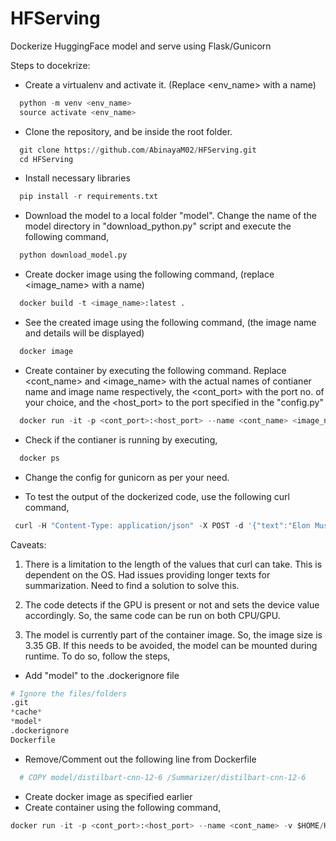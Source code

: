 # HFServing
Dockerize HuggingFace model and serve using Flask/Gunicorn

Steps to docekrize:

- Create a virtualenv and activate it. (Replace <env_name> with a name)
```python
  python -m venv <env_name>
  source activate <env_name>
```

- Clone the repository, and be inside the root folder.
```python
  git clone https://github.com/AbinayaM02/HFServing.git
  cd HFServing
```

- Install necessary libraries
```python
  pip install -r requirements.txt
```

- Download the model to a local folder "model". 
Change the name of the model directory in "download_python.py" script and execute the following command,
```python
  python download_model.py
```

- Create docker image using the following command, (replace <image_name> with a name)
```python
  docker build -t <image_name>:latest .
```

- See the created image using the following command, (the image name and details will be displayed)
```python
  docker image
```

- Create container by executing the following command. Replace <cont_name> and <image_name> with the actual names of contianer name and image name respectively, the <cont_port> with the port no. of your choice, and the <host_port> to the port specified in the "config.py"
```python
  docker run -it -p <cont_port>:<host_port> --name <cont_name> <image_name>
```

- Check if the contianer is running by executing,
```python
  docker ps
```

- Change the config for gunicorn as per your need.

- To test the output of the dockerized code, use  the following curl command,
```python
 curl -H "Content-Type: application/json" -X POST -d '{"text":"Elon Musk has shown again he can influence the digital currency market with just his tweets. After saying that electric vehicle-making company Tesla will not accept payments in Bitcoin because of environmental concerns, he tweeted that he was working with developers of Dogecoin to improve system transaction efficiency.", "min_length": 15, "max_length": 75}' http://0.0.0.0:<cont_port>/api/get-summary
```

Caveats: 

1. There is a limitation to the length of the values that curl can take. This is dependent on the OS. Had issues providing longer texts for summarization. Need to find a solution to solve this.

2. The code detects if the GPU is present or not and sets the device value accordingly. So, the same code can be run on both CPU/GPU.

3. The model is currently part of the container image. So, the image size is 3.35 GB. If this needs to be avoided, the model can be mounted during runtime. To do so, follow the steps,

  - Add "model" to the .dockerignore file
  ```python
  # Ignore the files/folders
  .git
  *cache*
  *model*
  .dockerignore
  Dockerfile
  ```

  - Remove/Comment out the following line from Dockerfile
  ```python
    # COPY model/distilbart-cnn-12-6 /Summarizer/distilbart-cnn-12-6
  ```
  - Create docker image as specified earlier
  - Create container using the following command,
  ```python 
  docker run -it -p <cont_port>:<host_port> --name <cont_name> -v $HOME/HFServing/model/distilbart-cnn-12-6:/Summarizer/distilbart-cnn-12-6 <image_name>
```
